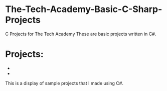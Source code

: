 # The-Tech-Academy-Basic-C-Sharp-Projects

C Projects for The Tech Academy
These are basic projects written in C#.

# Projects:
* 
* 
This is a display of sample projects that I made using C#.
